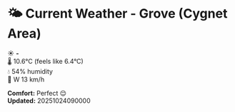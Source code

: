 # 🌤️ Current Weather - Grove (Cygnet Area)

☀️ **-**  
🌡️ 10.6°C (feels like 6.4°C)  
💧 54% humidity  
💨 W 13 km/h  

**Comfort:** Perfect 😌  
**Updated:** 20251024090000
